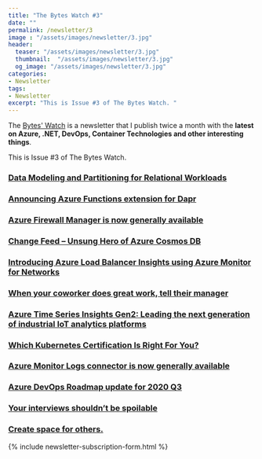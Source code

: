 ```yaml
---
title: "The Bytes Watch #3"
date: ""
permalink: /newsletter/3
image : "/assets/images/newsletter/3.jpg"
header:
  teaser: "/assets/images/newsletter/3.jpg"
  thumbnail:  "/assets/images/newsletter/3.jpg"
  og_image: "/assets/images/newsletter/3.jpg"
categories:
- Newsletter
tags:
- Newsletter
excerpt: "This is Issue #3 of The Bytes Watch. "
---
```


The [Bytes' Watch](https://www.gurucharan.in/newsletter/) is a newsletter that I publish twice a month with the **latest on Azure, .NET, DevOps, Container Technologies and other interesting things**.

This is Issue #3 of The Bytes Watch. 





### [Data Modeling and Partitioning for Relational Workloads](https://devblogs.microsoft.com/cosmosdb/data-modeling-and-partitioning-for-relational-workloads/)



### [Announcing Azure Functions extension for Dapr](https://cloudblogs.microsoft.com/opensource/2020/07/01/announcing-azure-functions-extension-for-dapr/)



### [Azure Firewall Manager is now generally available](https://azure.microsoft.com/blog/azure-firewall-manager-is-now-generally-available/)

### [Change Feed – Unsung Hero of Azure Cosmos DB](https://devblogs.microsoft.com/cosmosdb/change-feed-unsung-hero-of-azure-cosmos-db/)



### [Introducing Azure Load Balancer Insights using Azure Monitor for Networks](https://azure.microsoft.com/en-us/updates/introducing-azure-load-balancer-insights-using-azure-monitor-for-networks/)



### [When your coworker does great work, tell their manager](https://jvns.ca/blog/2020/07/14/when-your-coworker-does-great-work-tell-their-manager/)



### [Azure Time Series Insights Gen2: Leading the next generation of industrial IoT analytics platforms](https://azure.microsoft.com/blog/azure-time-series-insights-gen-2-leading-the-next-generation-of-industrial-iot-analytics-solutions/)



### [Which Kubernetes Certification Is Right For You?](https://www.cncf.io/blog/2020/07/20/which-kubernetes-certification-is-right-for-you/)



### [Azure Monitor Logs connector is now generally available](https://azure.microsoft.com/en-us/updates/azure-monitor-logs-connector-is-now-generally-available/)



### [Azure DevOps Roadmap update for 2020 Q3](https://devblogs.microsoft.com/devops/azure-devops-roadmap-update-for-2020-q3/)



### [Your interviews shouldn’t be spoilable](https://medium.com/@rafeco/your-interviews-shouldnt-be-spoilable-c9088ecea1ee)



### [Create space for others.](https://lethain.com/create-space-for-others/)



{% include newsletter-subscription-form.html %}
